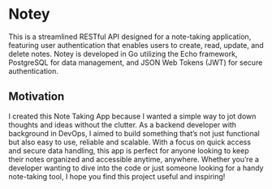 # Notey

This is a streamlined RESTful API designed for a note-taking application, featuring user authentication that enables users to create, read, update, and delete notes. Notey is developed in Go utilizing the Echo framework, PostgreSQL for data management, and JSON Web Tokens (JWT) for secure authentication.

## Motivation

I created this Note Taking App because I wanted a simple way to jot down thoughts and ideas without the clutter. As a backend developer with background in DevOps, I aimed to build something that’s not just functional but also easy to use, reliable and scalable. With a focus on quick access and secure data handling, this app is perfect for anyone looking to keep their notes organized and accessible anytime, anywhere. Whether you’re a developer wanting to dive into the code or just someone looking for a handy note-taking tool, I hope you find this project useful and inspiring!
